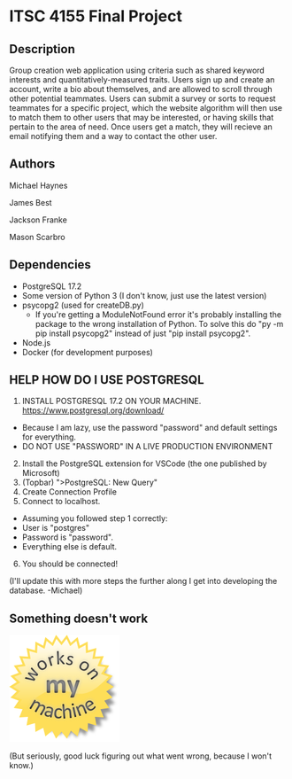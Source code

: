 # ITSC 4155 Final Project

## Description
Group creation web application using criteria such as shared keyword interests and quantitatively-measured traits. 
Users sign up and create an account, write a bio about themselves, and are allowed to scroll through other potential teammates.
Users can submit a survey or sorts to request teammates for a specific project, which the website algorithm will then use to match them to other users that may be interested, or having skills that pertain to the area of need.
Once users get a match, they will recieve an email notifying them and a way to contact the other user.

## Authors
Michael Haynes

James Best

Jackson Franke

Mason Scarbro

## Dependencies
* PostgreSQL 17.2
* Some version of Python 3 (I don't know, just use the latest version)
* psycopg2 (used for createDB.py)
  * If you're getting a ModuleNotFound error it's probably installing the package to
  the wrong installation of Python. To solve this do "py -m pip install psycopg2" 
  instead of just "pip install psycopg2".
* Node.js
* Docker (for development purposes)

## HELP HOW DO I USE POSTGRESQL
1. INSTALL POSTGRESQL 17.2 ON YOUR MACHINE. https://www.postgresql.org/download/
  * Because I am lazy, use the password "password" and default settings for everything.
  * DO NOT USE "PASSWORD" IN A LIVE PRODUCTION ENVIRONMENT
2. Install the PostgreSQL extension for VSCode (the one published by Microsoft)
3. (Topbar) ">PostgreSQL: New Query"
4. Create Connection Profile
5. Connect to localhost.
  * Assuming you followed step 1 correctly:
  * User is "postgres"
  * Password is "password".
  * Everything else is default.
6. You should be connected!

(I'll update this with more steps the further along I get into developing the database. -Michael)

## Something doesn't work
![Works on my machine.](/worksonmymachine.png)

(But seriously, good luck figuring out what went wrong, because I won't know.)
